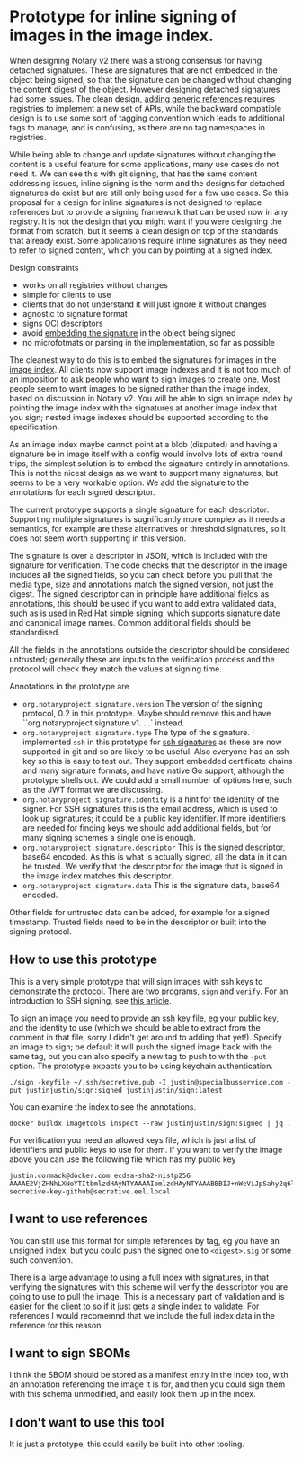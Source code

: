 # Prototype for inline signing of images in the image index.

When designing Notary v2 there was a strong consensus for having detached signatures. These are
signatures that are not embedded in the object being signed, so that the signature can be changed
without changing the content digest of the object.
However designing detached signatures had some issues. The clean design,
[adding generic references](https://github.com/oras-project/artifacts-spec) requires registries to implement
a new set of APIs, while the backward compatible design is to use some sort of tagging convention which leads
to additional tags to manage, and is confusing, as there are no tag namespaces in registries.

While being able to change and update signatures without changing the content is a useful feature for
some applications, many use cases do not need it. We can see this with git signing, that has the same
content addressing issues, inline signing is the norm and the designs for detached signatures do exist
but are still only being used for a few use cases. So this proposal for a design for inline signatures
is not designed to replace references but to provide a signing framework that can be used now in any
registry. It is not the design that you might want if you were designing the format from scratch, but
it seems a clean design on top of the standards that already exist. Some applications require inline
signatures as they need to refer to signed content, which you can by pointing at a signed index.

Design constraints
- works on all registries without changes
- simple for clients to use
- clients that do not understand it will just ignore it without changes
- agnostic to signature format
- signs OCI descriptors
- avoid [embedding the signature](https://latacora.micro.blog/2019/07/24/how-not-to.html) in the object being signed
- no microfotmats or parsing in the implementation, so far as possible

The cleanest way to do this is to embed the signatures for images in the [image index](https://github.com/opencontainers/image-spec/blob/main/image-index.md).
All clients now support image indexes and it is not too much of an imposition to ask people who want
to sign images to create one. Most people seem to want images to be signed rather than the image index,
based on discussion in Notary v2. You will be able to sign an image index by pointing the image index with
the signatures at another image index that you sign; nested image indexes should be supported according to
the specification.

As an image index maybe cannot point at a blob (disputed) and having a signature be in image itself with
a config would involve lots of extra round trips, the simplest solution is to embed the signature entirely
in annotations. This is not the nicest design as we want to support many signatures, but seems to be a very
workable option. We add the signature to the annotations for each signed descriptor.

The current prototype supports a single signature for each descriptor. Supporting multiple signatures is sugnificantly
more complex as it needs a semantics, for example are these alternatives or threshold signatures, so it does not seem
worth supporting in this version.

The signature is over a descriptor in JSON, which is included with the signature for verification. The code checks
that the descriptor in the image includes all the signed fields, so you can check before you pull that the media
type, size and annotations match the signed version, not just the digest. The signed descriptor can in principle
have additional fields as annotations, this should be used if you want to add extra validated data, such as is
used in Red Hat simple signing, which supports signature date and canonical image names. Common additional fields
should be standardised.

All the fields in the annotations outside the descriptor should be considered untrusted; generally these are inputs
to the verification process and the protocol will check they match the values at signing time.

Annotations in the prototype are
- `org.notaryproject.signature.version` The version of the signing protocol, 0.2 in this prototype. Maybe should
  remove this and have ``org.notaryproject.signature.v1. ...` instead.
- `org.notaryproject.signature.type` The type of the signature. I implemented `ssh` in this prototype for
  [ssh signatures](https://www.agwa.name/blog/post/ssh_signatures) as these are now supported in git and so are likely
  to be useful. Also everyone has an ssh key so this is easy to test out. They support embedded certificate chains
  and many signature formats, and have native Go support, although the prototype shells out. We could add a small
  number of options here, such as the JWT format we are discussing.
- `org.notaryproject.signature.identity` is a hint for the identity of the signer. For SSH signatures this
  is the email address, which is used to look up signatures; it could be a public key identifier. If more identifiers
  are needed for finding keys we should add additional fields, but for many signing schemes a single one is enough.
- `org.notaryproject.signature.descriptor` This is the signed descriptor, base64 encoded. As this is what
  is actually signed, all the data in it can be trusted. We verify that the descriptor for the image that is signed
  in the image index matches this descriptor.
- `org.notaryproject.signature.data` This is the signature data, base64 encoded.

Other fields for untrusted data can be added, for example for a signed timestamp. Trusted fields need to be in the
descriptor or built into the signing protocol.

## How to use this prototype

This is a very simple prototype that will sign images with ssh keys to demonstrate the protocol. There are two
programs, `sign` and `verify`. For an introduction to SSH signing, see [this article](https://www.agwa.name/blog/post/ssh_signatures).

To sign an image you need to provide an ssh key file, eg your public key, and the identity to use (which we should be able to extract
from the comment in that file, sorry I didn't get around to adding that yet!). Specify an image to sign; be default it will push the
signed image back with the same tag, but you can also specify a new tag to push to with the `-put` option. The prototype expacts
you to be using keychain authentication.

```
./sign -keyfile ~/.ssh/secretive.pub -I justin@specialbusservice.com -put justinjustin/sign:signed justinjustin/sign:latest
```

You can examine the index to see the annotations.

```
docker buildx imagetools inspect --raw justinjustin/sign:signed | jq .
```

For verification you need an allowed keys file, which is just a list of identifiers and public keys to use for them. If you
want to verify the image above you can use the following file which has my public key

```
justin.cormack@docker.com ecdsa-sha2-nistp256 AAAAE2VjZHNhLXNoYTItbmlzdHAyNTYAAAAIbmlzdHAyNTYAAABBBIJ+nWeViJpSahy2q6l/nfDVX/0kkExQKIHWI73E/ZAy0i3ljzjetox6gYPhyYC/W99TVkXlXJa29k8f9CKeyRI= secretive-key-github@secretive.eel.local

```

## I want to use references

You can still use this format for simple references by tag, eg you have an unsigned index, but you could push the signed one to
`<digest>.sig` or some such convention.

There is a large advantage to using a full index with signatures, in that verifying the signatures with this scheme will verify
the desscriptor you are going to use to pull the image. This is a necessary part of validation and is easier for the client to
so if it just gets a single index to validate. For references I would recomemnd that we include the full index data in the
reference for this reason. 

## I want to sign SBOMs

I think the SBOM should be stored as a manifest entry in the index too, with an annotation referencing the image it is for, and
then you could sign them with this schema unmodified, and easily look them up in the index.

## I don't want to use this tool

It is just a prototype, this could easily be built into other tooling.

